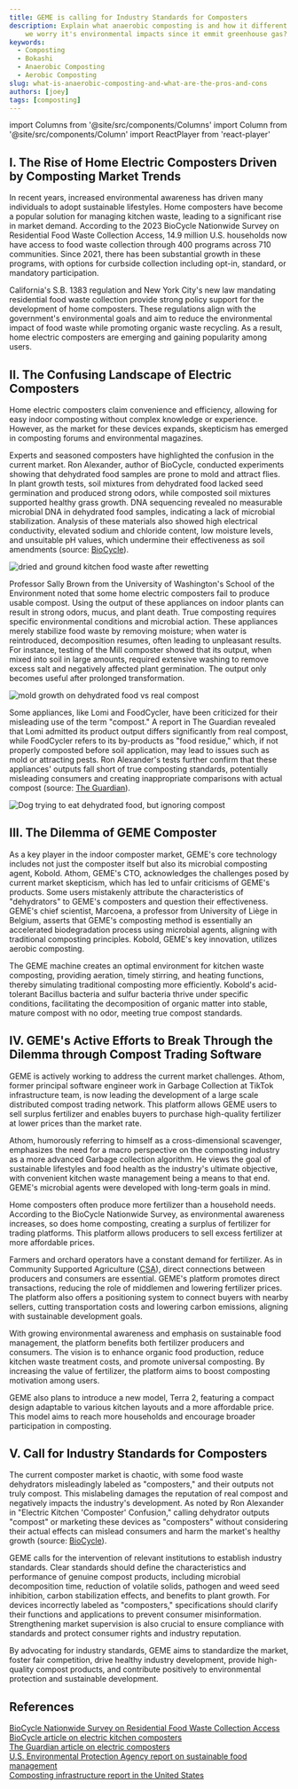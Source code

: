 ```yaml
---
title: GEME is calling for Industry Standards for Composters
description: Explain what anaerobic composting is and how it different from aerobic composting. The pros and cons and shall 
    we worry it's environmental impacts since it emmit greenhouse gas? Is home composter the anaerobic way or aerobic way?
keywords:
  - Composting
  - Bokashi
  - Anaerobic Composting
  - Aerobic Composting
slug: what-is-anaerobic-composting-and-what-are-the-pros-and-cons
authors: [joey]
tags: [composting]
---
```

import Columns from '@site/src/components/Columns'
import Column from '@site/src/components/Column'
import ReactPlayer from 'react-player'



## I. The Rise of Home Electric Composters Driven by Composting Market Trends
In recent years, increased environmental awareness has driven many individuals to adopt sustainable lifestyles. 
Home composters have become a popular solution for managing kitchen waste, leading to a significant rise in market demand. 
According to the 2023 BioCycle Nationwide Survey on Residential Food Waste Collection Access, 14.9 million U.S. 
households now have access to food waste collection through 400 programs across 710 communities. Since 2021, there has 
been substantial growth in these programs, with options for curbside collection including opt-in, standard, or mandatory 
participation. 

California's S.B. 1383 regulation and New York City's new law mandating residential food waste collection provide strong 
policy support for the development of home composters. These regulations align with the government's environmental goals 
and aim to reduce the environmental impact of food waste while promoting organic waste recycling. As a result, 
home electric composters are emerging and gaining popularity among users.


## II. The Confusing Landscape of Electric Composters
Home electric composters claim convenience and efficiency, allowing for easy indoor composting without complex knowledge 
or experience. However, as the market for these devices expands, skepticism has emerged in composting forums and 
environmental magazines.

Experts and seasoned composters have highlighted the confusion in the current market. Ron Alexander, author of BioCycle, 
conducted experiments showing that dehydrated food samples are prone to mold and attract flies. In plant growth tests, 
soil mixtures from dehydrated food lacked seed germination and produced strong odors, while composted soil mixtures supported
healthy grass growth. DNA sequencing revealed no measurable microbial DNA in dehydrated food samples, indicating a lack
of microbial stabilization. Analysis of these materials also showed high electrical conductivity, elevated sodium and 
chloride content, low moisture levels, and unsuitable pH values, which undermine their effectiveness as soil amendments 
(source: [BioCycle](https://www.biocycle.net/residential-food-waste-collection-access-in-u-s/)).

![dried and ground kitchen food waste after rewetting](./img/img.png)

Professor Sally Brown from the University of Washington's School of the Environment noted that some home electric composters 
fail to produce usable compost. Using the output of these appliances on indoor plants can result in strong odors, mucus, 
and plant death. True composting requires specific environmental conditions and microbial action. These appliances merely
stabilize food waste by removing moisture; when water is reintroduced, decomposition resumes, often leading to unpleasant
results. For instance, testing of the Mill composter showed that its output, when mixed into soil in large amounts, 
required extensive washing to remove excess salt and negatively affected plant germination. The output only becomes useful 
after prolonged transformation.

![mold growth on dehydrated food vs real compost](./img/img_1.png)

Some appliances, like Lomi and FoodCycler, have been criticized for their misleading use of the term "compost." 
A report in The Guardian revealed that Lomi admitted its product output differs significantly from real compost, 
while FoodCycler refers to its by-products as "food residue," which, if not properly composted before soil application,
may lead to issues such as mold or attracting pests. Ron Alexander's tests further confirm that these appliances' outputs 
fall short of true composting standards, potentially misleading consumers and creating inappropriate comparisons with 
actual compost (source: [The Guardian](https://www.theguardian.com/environment/2023/nov/21/pros-cons-electric-composters-solution-food-waste)).

![Dog trying to eat dehydrated food, but ignoring compost](./img/img_2.png)



## III. The Dilemma of GEME Composter

As a key player in the indoor composter market, GEME's core technology includes not just the composter itself but also 
its microbial composting agent, Kobold. Athom, GEME's CTO, acknowledges the challenges posed by current market skepticism, 
which has led to unfair criticisms of GEME's products. Some users mistakenly attribute the characteristics of "dehydrators" 
to GEME's composters and question their effectiveness. GEME's chief scientist,  Marcoena, a professor from University of 
Liège in Belgium, asserts that GEME's composting method is essentially an accelerated biodegradation process using microbial agents,
aligning with traditional composting principles. Kobold, GEME's key innovation, utilizes aerobic composting. 

The GEME machine creates an optimal environment for kitchen waste composting, providing aeration, timely stirring, and 
heating functions, thereby simulating traditional composting more efficiently. Kobold's acid-tolerant Bacillus bacteria
and sulfur bacteria thrive under specific conditions, facilitating the decomposition of organic matter into stable, mature 
compost with no odor, meeting true compost standards.

## IV. GEME's Active Efforts to Break Through the Dilemma through Compost Trading Software

GEME is actively working to address the current market challenges. Athom, former principal software engineer work in 
Garbage Collection at TikTok infrastructure team, is now leading the development of a large scale distributed compost trading network. 
This platform allows GEME users to sell surplus fertilizer and enables buyers to purchase high-quality fertilizer at 
lower prices than the market rate.

Athom, humorously referring to himself as a cross-dimensional scavenger, emphasizes the need for a macro perspective on 
the composting industry as a more advanced Garbage collection algorithm.
He views the goal of sustainable lifestyles and food health as the industry's ultimate objective, with convenient 
kitchen waste management being a means to that end. GEME's microbial agents were developed with long-term goals in mind.

Home composters often produce more fertilizer than a household needs. According to the BioCycle Nationwide Survey, 
as environmental awareness increases, so does home composting, creating a surplus of fertilizer for trading platforms. 
This platform allows producers to sell excess fertilizer at more affordable prices.

Farmers and orchard operators have a constant demand for fertilizer. As in Community Supported Agriculture ([CSA](https://en.wikipedia.org/wiki/Community-supported_agriculture)), 
direct connections between producers and consumers are essential. GEME's platform promotes direct transactions, 
reducing the role of middlemen and lowering fertilizer prices. The platform also offers a positioning system to connect 
buyers with nearby sellers, cutting transportation costs and lowering carbon emissions, aligning with sustainable development goals.

With growing environmental awareness and emphasis on sustainable food management, the platform benefits both fertilizer
producers and consumers. The vision is to enhance organic food production, reduce kitchen waste treatment costs, 
and promote universal composting. By increasing the value of fertilizer, the platform aims to boost composting motivation among users.

GEME also plans to introduce a new model, Terra 2, featuring a compact design adaptable to various kitchen layouts and
a more affordable price. This model aims to reach more households and encourage broader participation in composting.

## V. Call for Industry Standards for Composters

The current composter market is chaotic, with some food waste dehydrators misleadingly labeled as "composters," 
and their outputs not truly compost. This mislabeling damages the reputation of real compost and negatively impacts the 
industry's development. As noted by Ron Alexander in "Electric Kitchen 'Composter' Confusion," calling dehydrator outputs 
"compost" or marketing these devices as "composters" without considering their actual effects can mislead consumers and 
harm the market's healthy growth (source: [BioCycle](https://www.biocycle.net/electric-kitchen-composter-confusion/)).

GEME calls for the intervention of relevant institutions to establish industry standards. 
Clear standards should define the characteristics and performance of genuine compost products, including microbial 
decomposition time, reduction of volatile solids, pathogen and weed seed inhibition, carbon stabilization effects, 
and benefits to plant growth. For devices incorrectly labeled as "composters," specifications should clarify their functions
and applications to prevent consumer misinformation. Strengthening market supervision is also crucial to ensure compliance 
with standards and protect consumer rights and industry reputation.

By advocating for industry standards, GEME aims to standardize the market, foster fair competition, drive healthy industry 
development, provide high-quality compost products, and contribute positively to environmental protection and sustainable
development.

## References

[BioCycle Nationwide Survey on Residential Food Waste Collection Access](https://www.biocycle.net/residential-food-waste-collection-access-in-u-s/)  
[BioCycle article on electric kitchen composters](https://www.biocycle.net/electric-kitchen-composter-confusion/)  
[The Guardian article on electric composters](https://www.theguardian.com/environment/2023/nov/21/pros-cons-electric-composters-solution-food-waste)  
[U.S. Environmental Protection Agency report on sustainable food management](https://www.epa.gov/sustainable-management-food/composting)  
[Composting infrastructure report in the United States](https://www.biocycle.net/us-food-waste-composting-infrastructure/)  

